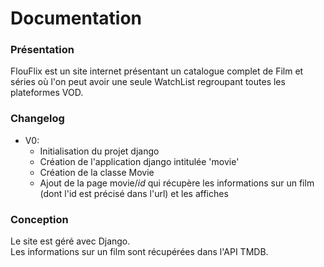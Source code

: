 # Documentation

### Présentation

FlouFlix est un site internet présentant un catalogue complet de Film et séries où l'on peut avoir une seule WatchList regroupant toutes les plateformes VOD.


### Changelog

- V0:
  * Initialisation du projet django
  * Création de l'application django intitulée 'movie'
  * Création de la classe Movie
  * Ajout de la page movie/$id$ qui récupère les informations sur un film (dont l'id est précisé dans l'url) et les affiches


### Conception

Le site est géré avec Django.
<br>
Les informations sur un film sont récupérées dans l'API TMDB.
